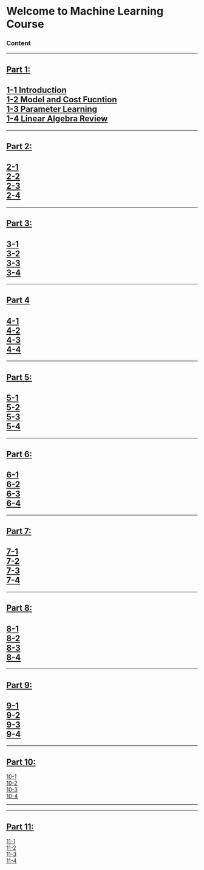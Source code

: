 # Welcome to Machine Learning Course
### Content
---
## [Part 1:](Part1)  
[1-1 Introduction](Part1/README.md#1-1-Introduction)  
[1-2 Model and Cost Fucntion](Part1/README.md#1-2-Model-and-Cost-Fucntion)  
[1-3 Parameter Learning](Part1/README.md#1-3-Parameter-Learning)  
[1-4 Linear Algebra Review](Part1/README.md#1-4-Linear-Algebra-Review)  
---
---
## [Part 2:](Part2)  
[2-1 ]()  
[2-2 ]()  
[2-3 ]()  
[2-4 ]()   
---
---	
## [Part 3:](Part3)  
[3-1 ]()  
[3-2 ]()  
[3-3 ]()  
[3-4 ]()   
---	
---
## [Part 4](Part4)
[4-1 ]()  
[4-2 ]()  
[4-3 ]()  
[4-4 ]()    
---	
---
## [Part 5:](Part5)  
[5-1 ]()  
[5-2 ]()  
[5-3 ]()  
[5-4 ]()     
---	
---
## [Part 6:](Part6)  
[6-1 ]()   
[6-2 ]()  
[6-3 ]()  
[6-4 ]()     
---
---
## [Part 7:](Part7)  
[7-1 ]()  
[7-2 ]()  
[7-3 ]()  
[7-4 ]()     
---
---
## [Part 8:](Part8)  
[8-1 ]()  
[8-2 ]()  
[8-3 ]()  
[8-4 ]()   
---	
---		
## [Part 9:](Part9)  
[9-1 ]()  
[9-2 ]()  
[9-3 ]()  
[9-4 ]()   
---	
---
## [Part 10:](Part10)  
[10-1 ]()  
[10-2 ]()  
[10-3 ]()  
[10-4 ]()   

---	
---
## [Part 11:](Part11)  
[11-1 ]()  
[11-2 ]()  
[11-3 ]()  
[11-4 ]()   


